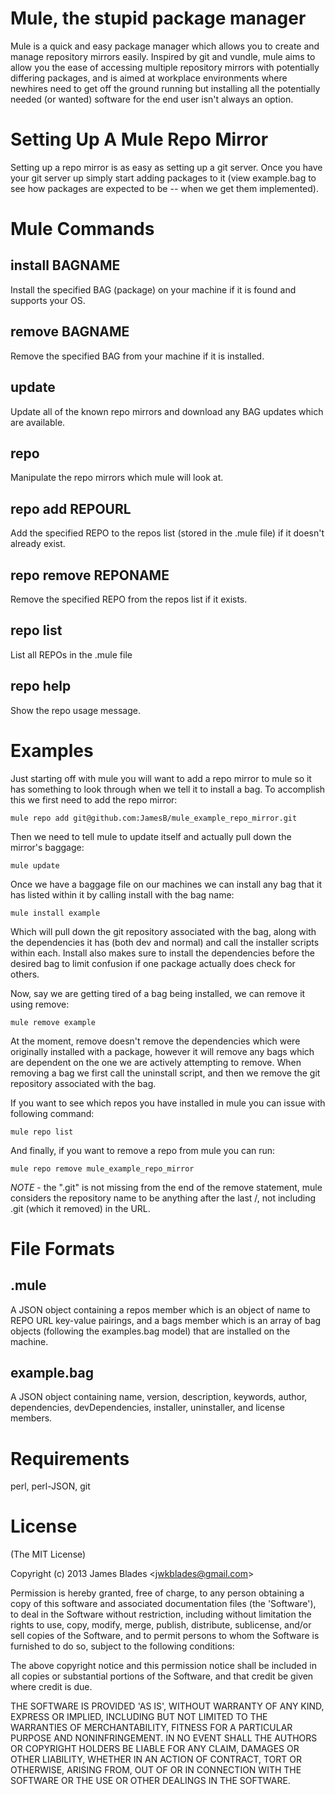 Mule, the stupid package manager
================================

Mule is a quick and easy package manager which allows you to create and manage repository mirrors easily. Inspired by git and vundle, mule aims to allow you the ease of accessing multiple repository mirrors with potentially differing packages, and is aimed at workplace environments where newhires need to get off the ground running but installing all the potentially needed (or wanted) software for the end user isn't always an option.

Setting Up A Mule Repo Mirror
=============================

Setting up a repo mirror is as easy as setting up a git server. Once you have your git server up simply start adding packages to it (view example.bag to see how packages are expected to be -- when we get them implemented).

Mule Commands
=============

install BAGNAME
---------------
Install the specified BAG (package) on your machine if it is found and supports 
your OS.

remove BAGNAME
--------------
Remove the specified BAG from your machine if it is installed.

update
------
Update all of the known repo mirrors and download any BAG updates which are 
available.

repo
----
Manipulate the repo mirrors which mule will look at.

repo add REPOURL
----------------
Add the specified REPO to the repos list (stored in the .mule file) if it 
doesn't already exist.

repo remove REPONAME
--------------------
Remove the specified REPO from the repos list if it exists.

repo list
---------
List all REPOs in the .mule file

repo help
---------
Show the repo usage message.

Examples
========

Just starting off with mule you will want to add a repo mirror to mule so it has something to look through when we tell it to install a bag. To accomplish this we first need to add the repo mirror:
  
  ```mule repo add git@github.com:JamesB/mule_example_repo_mirror.git```

Then we need to tell mule to update itself and actually pull down the mirror's baggage:

  ```mule update```

Once we have a baggage file on our machines we can install any bag that it has listed within it by calling install with the bag name:

  ```mule install example```
 
Which will pull down the git repository associated with the bag, along with the dependencies it has (both dev and normal) and call the installer scripts within each. Install also makes sure to install the dependencies before the desired bag to limit confusion if one package actually does check for others.

Now, say we are getting tired of a bag being installed, we can remove it using remove:

  ```mule remove example```

At the moment, remove doesn't remove the dependencies which were originally installed with a package, however it will remove any bags which are dependent on the one we are actively attempting to remove. When removing a bag we first call the uninstall script, and then we remove the git repository associated with the bag.

If you want to see which repos you have installed in mule you can issue with following command:

  ```mule repo list```

And finally, if you want to remove a repo from mule you can run:

  ```mule repo remove mule_example_repo_mirror```

*NOTE* - the ".git" is not missing from the end of the remove statement, mule considers the repository name to be anything after the last /, not including .git (which it removed) in the URL.

File Formats
============

.mule
-----
A JSON object containing a repos member which is an object of name to REPO URL key-value pairings, and a bags member which is an array of bag objects (following the examples.bag model) that are installed on the machine.

example.bag
-----------
A JSON object containing name, version, description, keywords, author, 
dependencies, devDependencies, installer, uninstaller, and license members.

Requirements
============
perl, perl-JSON, git

License
=======

(The MIT License)

Copyright (c) 2013 James Blades &lt;jwkblades@gmail.com&gt;

Permission is hereby granted, free of charge, to any person obtaining
a copy of this software and associated documentation files (the
'Software'), to deal in the Software without restriction, including
without limitation the rights to use, copy, modify, merge, publish,
distribute, sublicense, and/or sell copies of the Software, and to
permit persons to whom the Software is furnished to do so, subject to
the following conditions:

The above copyright notice and this permission notice shall be
included in all copies or substantial portions of the Software, and 
that credit be given where credit is due.

THE SOFTWARE IS PROVIDED 'AS IS', WITHOUT WARRANTY OF ANY KIND,
EXPRESS OR IMPLIED, INCLUDING BUT NOT LIMITED TO THE WARRANTIES OF
MERCHANTABILITY, FITNESS FOR A PARTICULAR PURPOSE AND NONINFRINGEMENT.
IN NO EVENT SHALL THE AUTHORS OR COPYRIGHT HOLDERS BE LIABLE FOR ANY
CLAIM, DAMAGES OR OTHER LIABILITY, WHETHER IN AN ACTION OF CONTRACT,
TORT OR OTHERWISE, ARISING FROM, OUT OF OR IN CONNECTION WITH THE
SOFTWARE OR THE USE OR OTHER DEALINGS IN THE SOFTWARE.

